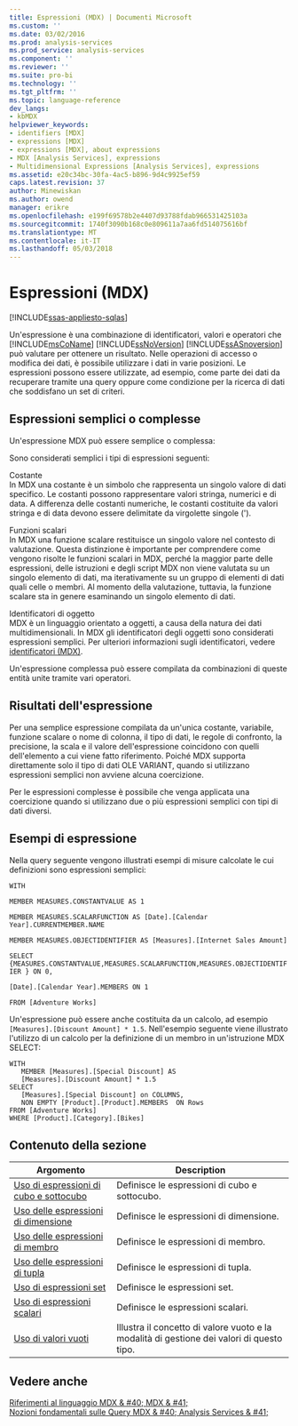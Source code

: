 ```yaml
---
title: Espressioni (MDX) | Documenti Microsoft
ms.custom: ''
ms.date: 03/02/2016
ms.prod: analysis-services
ms.prod_service: analysis-services
ms.component: ''
ms.reviewer: ''
ms.suite: pro-bi
ms.technology: ''
ms.tgt_pltfrm: ''
ms.topic: language-reference
dev_langs:
- kbMDX
helpviewer_keywords:
- identifiers [MDX]
- expressions [MDX]
- expressions [MDX], about expressions
- MDX [Analysis Services], expressions
- Multidimensional Expressions [Analysis Services], expressions
ms.assetid: e20c34bc-30fa-4ac5-b896-9d4c9925ef59
caps.latest.revision: 37
author: Minewiskan
ms.author: owend
manager: erikre
ms.openlocfilehash: e199f69578b2e4407d93788fdab966531425103a
ms.sourcegitcommit: 1740f3090b168c0e809611a7aa6fd514075616bf
ms.translationtype: MT
ms.contentlocale: it-IT
ms.lasthandoff: 05/03/2018
---
```

# <a name="expressions-mdx"></a>Espressioni (MDX)
[!INCLUDE[ssas-appliesto-sqlas](../includes/ssas-appliesto-sqlas.md)]

  Un'espressione è una combinazione di identificatori, valori e operatori che [!INCLUDE[msCoName](../includes/msconame-md.md)] [!INCLUDE[ssNoVersion](../includes/ssnoversion-md.md)] [!INCLUDE[ssASnoversion](../includes/ssasnoversion-md.md)] può valutare per ottenere un risultato. Nelle operazioni di accesso o modifica dei dati, è possibile utilizzare i dati in varie posizioni. Le espressioni possono essere utilizzate, ad esempio, come parte dei dati da recuperare tramite una query oppure come condizione per la ricerca di dati che soddisfano un set di criteri.  
  
## <a name="simple-and-complex-expressions"></a>Espressioni semplici o complesse  
 Un'espressione MDX può essere semplice o complessa:  
  
 Sono considerati semplici i tipi di espressioni seguenti:  
  
 Costante  
 In MDX una costante è un simbolo che rappresenta un singolo valore di dati specifico. Le costanti possono rappresentare valori stringa, numerici e di data. A differenza delle costanti numeriche, le costanti costituite da valori stringa e di data devono essere delimitate da virgolette singole (').  
  
 Funzioni scalari  
 In MDX una funzione scalare restituisce un singolo valore nel contesto di valutazione. Questa distinzione è importante per comprendere come vengono risolte le funzioni scalari in MDX, perché la maggior parte delle espressioni, delle istruzioni e degli script MDX non viene valutata su un singolo elemento di dati, ma iterativamente su un gruppo di elementi di dati quali celle o membri. Al momento della valutazione, tuttavia, la funzione scalare sta in genere esaminando un singolo elemento di dati.  
  
 Identificatori di oggetto  
 MDX è un linguaggio orientato a oggetti, a causa della natura dei dati multidimensionali. In MDX gli identificatori degli oggetti sono considerati espressioni semplici. Per ulteriori informazioni sugli identificatori, vedere [identificatori &#40;MDX&#41;](../mdx/identifiers-mdx.md).  
  
 Un'espressione complessa può essere compilata da combinazioni di queste entità unite tramite vari operatori.  
  
## <a name="expression-results"></a>Risultati dell'espressione  
 Per una semplice espressione compilata da un'unica costante, variabile, funzione scalare o nome di colonna, il tipo di dati, le regole di confronto, la precisione, la scala e il valore dell'espressione coincidono con quelli dell'elemento a cui viene fatto riferimento. Poiché MDX supporta direttamente solo il tipo di dati OLE VARIANT, quando si utilizzano espressioni semplici non avviene alcuna coercizione.  
  
 Per le espressioni complesse è possibile che venga applicata una coercizione quando si utilizzano due o più espressioni semplici con tipi di dati diversi.  
  
## <a name="expression-examples"></a>Esempi di espressione  
 Nella query seguente vengono illustrati esempi di misure calcolate le cui definizioni sono espressioni semplici:  
  
 `WITH`  
  
 `MEMBER MEASURES.CONSTANTVALUE AS 1`  
  
 `MEMBER MEASURES.SCALARFUNCTION AS [Date].[Calendar Year].CURRENTMEMBER.NAME`  
  
 `MEMBER MEASURES.OBJECTIDENTIFIER AS [Measures].[Internet Sales Amount]`  
  
 `SELECT {MEASURES.CONSTANTVALUE,MEASURES.SCALARFUNCTION,MEASURES.OBJECTIDENTIFIER } ON 0,`  
  
 `[Date].[Calendar Year].MEMBERS ON 1`  
  
 `FROM [Adventure Works]`  
  
 Un'espressione può essere anche costituita da un calcolo, ad esempio `[Measures].[Discount Amount] * 1.5`. Nell'esempio seguente viene illustrato l'utilizzo di un calcolo per la definizione di un membro in un'istruzione MDX SELECT:  
  
```  
WITH   
   MEMBER [Measures].[Special Discount] AS  
   [Measures].[Discount Amount] * 1.5  
SELECT   
   [Measures].[Special Discount] on COLUMNS,  
   NON EMPTY [Product].[Product].MEMBERS  ON Rows  
FROM [Adventure Works]  
WHERE [Product].[Category].[Bikes]  
```  
  
## <a name="in-this-section"></a>Contenuto della sezione  
  
|Argomento|Description|  
|-----------|-----------------|  
|[Uso di espressioni di cubo e sottocubo](../mdx/using-cube-and-subcube-expressions.md)|Definisce le espressioni di cubo e sottocubo.|  
|[Uso delle espressioni di dimensione](../mdx/using-dimension-expressions.md)|Definisce le espressioni di dimensione.|  
|[Uso delle espressioni di membro](../mdx/using-member-expressions.md)|Definisce le espressioni di membro.|  
|[Uso delle espressioni di tupla](../mdx/using-tuple-expressions.md)|Definisce le espressioni di tupla.|  
|[Uso di espressioni set](../mdx/using-set-expressions.md)|Definisce le espressioni set.|  
|[Uso di espressioni scalari](../mdx/using-scalar-expressions.md)|Definisce le espressioni scalari.|  
|[Uso di valori vuoti](../mdx/working-with-empty-values.md)|Illustra il concetto di valore vuoto e la modalità di gestione dei valori di questo tipo.|  
  
## <a name="see-also"></a>Vedere anche  
 [Riferimenti al linguaggio MDX & #40; MDX & #41;](../mdx/mdx-language-reference-mdx.md)   
 [Nozioni fondamentali sulle Query MDX & #40; Analysis Services & #41;](../analysis-services/multidimensional-models/mdx/mdx-query-fundamentals-analysis-services.md)  
  
  
